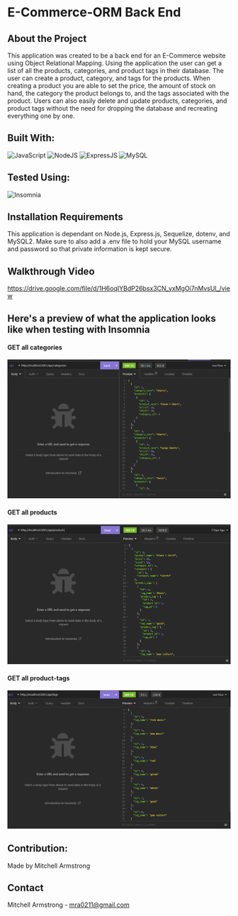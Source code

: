 # E-Commerce-ORM Back End

## About the Project
This application was created to be a back end for an E-Commerce website using Object Relational Mapping. Using the application the user can get a list of all the products, categories, and product tags in their database. The user can create a product, category, and tags for the products. When creating a product you are able to set the price, the amount of stock on hand, the category the product belongs to, and the tags associated with the product. Users can also easily delete and update products, categories, and product tags without the need for dropping the database and recreating everything one by one.

## Built With:
![JavaScript](https://img.shields.io/badge/javascript-%23323330.svg?style=for-the-badge&logo=javascript&logoColor=%23F7DF1E)
![NodeJS](https://img.shields.io/badge/node.js-6DA55F?style=for-the-badge&logo=node.js&logoColor=white)
![ExpressJS](https://img.shields.io/badge/express.js-%23323330?style=for-the-badge&logo=express&logoColor=6DA55F)
![MySQL](https://img.shields.io/badge/mysql-3e6e93.svg?style=for-the-badge&logo=mysql&logoColor=%2361DAFB)

## Tested Using:
![Insomnia](https://img.shields.io/badge/insomnia-ffffff.svg?style=for-the-badge&logo=insomnia&logoColor=5b01d0)

## Installation Requirements
This application is dependant on Node.js, Express.js, Sequelize, dotenv, and MySQL2. Make sure to also add a .env file to hold your MySQL username and password so that private information is kept secure.

## Walkthrough Video
https://drive.google.com/file/d/1H6oqIYBdP26bsx3CN_yxMgOi7nMvsUl_/view

## Here's a preview of what the application looks like when testing with Insomnia
#### GET all categories
![](assets/images/Capture_34.PNG)
#### GET all products
![](assets/images/Capture_35.PNG)
#### GET all product-tags
![](assets/images/Capture_36.PNG)

## Contribution:
Made by Mitchell Armstrong

## Contact
Mitchell Armstrong - mra0211@gmail.com
